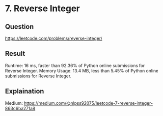 # 7. Reverse Integer
## Question
https://leetcode.com/problems/reverse-integer/
## Result
Runtime: 16 ms, faster than 92.36% of Python online submissions for Reverse Integer.
Memory Usage: 13.4 MB, less than 5.45% of Python online submissions for Reverse Integer.
## Explaination
Medium: https://medium.com/@nlpss92075/leetcode-7-reverse-integer-863c6ba271a8

